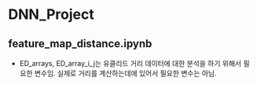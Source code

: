 # DNN_Project

## feature_map_distance.ipynb

* ED_arrays, ED_array_i_j는 유클리드 거리 데이터에 대한 분석을 하기 위해서 필요한 변수임. 실제로 거리를 계산하는데에 있어서 필요한 변수는 아님.

